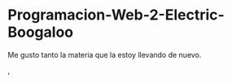 # Programacion-Web-2-Electric-Boogaloo

Me gusto tanto la materia que la estoy llevando de nuevo.

,